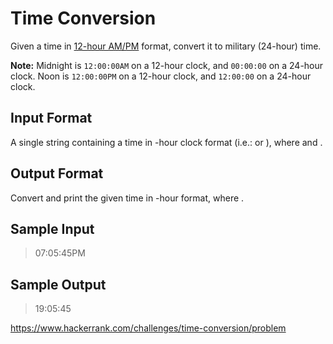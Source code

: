 Time Conversion
===

Given a time in [12-hour AM/PM](https://en.wikipedia.org/wiki/12-hour_clock) format, convert it to military (24-hour) time.

**Note:** Midnight is ```12:00:00AM``` on a 12-hour clock, and ```00:00:00``` on a 24-hour clock. Noon is ```12:00:00PM``` on a 12-hour clock, and ```12:00:00``` on a 24-hour clock.

Input Format
---

A single string containing a time in -hour clock format (i.e.:  or ), where  and .

Output Format
---

Convert and print the given time in -hour format, where .

Sample Input
---

> 07:05:45PM

Sample Output
---

> 19:05:45

https://www.hackerrank.com/challenges/time-conversion/problem
